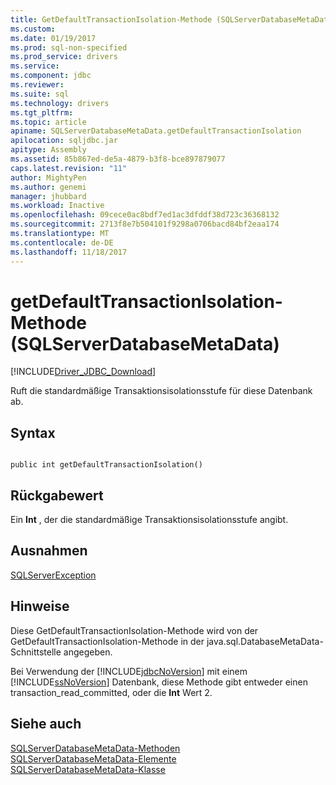 ```yaml
---
title: GetDefaultTransactionIsolation-Methode (SQLServerDatabaseMetaData) | Microsoft Docs
ms.custom: 
ms.date: 01/19/2017
ms.prod: sql-non-specified
ms.prod_service: drivers
ms.service: 
ms.component: jdbc
ms.reviewer: 
ms.suite: sql
ms.technology: drivers
ms.tgt_pltfrm: 
ms.topic: article
apiname: SQLServerDatabaseMetaData.getDefaultTransactionIsolation
apilocation: sqljdbc.jar
apitype: Assembly
ms.assetid: 85b867ed-de5a-4879-b3f8-bce897879077
caps.latest.revision: "11"
author: MightyPen
ms.author: genemi
manager: jhubbard
ms.workload: Inactive
ms.openlocfilehash: 09cece0ac8bdf7ed1ac3dfddf38d723c36368132
ms.sourcegitcommit: 2713f8e7b504101f9298a0706bacd84bf2eaa174
ms.translationtype: MT
ms.contentlocale: de-DE
ms.lasthandoff: 11/18/2017
---
```

# <a name="getdefaulttransactionisolation-method-sqlserverdatabasemetadata"></a>getDefaultTransactionIsolation-Methode (SQLServerDatabaseMetaData)
[!INCLUDE[Driver_JDBC_Download](../../../includes/driver_jdbc_download.md)]

  Ruft die standardmäßige Transaktionsisolationsstufe für diese Datenbank ab.  
  
## <a name="syntax"></a>Syntax  
  
```  
  
public int getDefaultTransactionIsolation()  
```  
  
## <a name="return-value"></a>Rückgabewert  
 Ein **Int** , der die standardmäßige Transaktionsisolationsstufe angibt.  
  
## <a name="exceptions"></a>Ausnahmen  
 [SQLServerException](../../../connect/jdbc/reference/sqlserverexception-class.md)  
  
## <a name="remarks"></a>Hinweise  
 Diese GetDefaultTransactionIsolation-Methode wird von der GetDefaultTransactionIsolation-Methode in der java.sql.DatabaseMetaData-Schnittstelle angegeben.  
  
 Bei Verwendung der [!INCLUDE[jdbcNoVersion](../../../includes/jdbcnoversion_md.md)] mit einem [!INCLUDE[ssNoVersion](../../../includes/ssnoversion_md.md)] Datenbank, diese Methode gibt entweder einen transaction_read_committed, oder die **Int** Wert 2.  
  
## <a name="see-also"></a>Siehe auch  
 [SQLServerDatabaseMetaData-Methoden](../../../connect/jdbc/reference/sqlserverdatabasemetadata-methods.md)   
 [SQLServerDatabaseMetaData-Elemente](../../../connect/jdbc/reference/sqlserverdatabasemetadata-members.md)   
 [SQLServerDatabaseMetaData-Klasse](../../../connect/jdbc/reference/sqlserverdatabasemetadata-class.md)  
  
  

